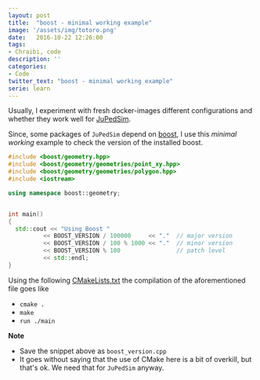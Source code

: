```yaml
---
layout: post
title:  "boost - minimal working example"
image: '/assets/img/totoro.png'
date:   2016-10-22 12:26:00
tags:
- Chraibi, code
description: ''
categories:
- Code
twitter_text: "boost - minimal working example"
serie: learn
---
```


<script src="https://cdn.mathjax.org/mathjax/latest/MathJax.js?config=TeX-AMS-MML_HTMLorMML" type="text/javascript"></script>

Usually, I experiment with fresh docker-images different configurations and whether they work well 
for [JuPedSim](www.jupedsim). 

Since, some packages of `JuPedSim` depend on [boost](www.boost.de), I use this *minimal working* example to check the version of the installed boost.

```c++
#include <boost/geometry.hpp>
#include <boost/geometry/geometries/point_xy.hpp>
#include <boost/geometry/geometries/polygon.hpp>
#include <iostream>

using namespace boost::geometry;


int main()
{
  std::cout << "Using Boost "
          << BOOST_VERSION / 100000     << "."  // major version
          << BOOST_VERSION / 100 % 1000 << "."  // minor version
          << BOOST_VERSION % 100                // patch level
          << std::endl;
}
```

Using the following [CMakeLists.txt](https://gitlab.version.fz-juelich.de/jupedsim/jpscore/snippets/8)
the compilation of the aforementioned file goes like

- `cmake .`
- `make`
- `run ./main`


**Note** 


- Save the snippet above as `boost_version.cpp`
- It goes without saying that the use of CMake here is a bit of overkill, but that's ok. We need that for `JuPedSim` anyway.


